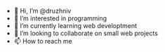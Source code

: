 - 👋 Hi, I’m @druzhniv
- 👀 I’m interested in programming
- 🌱 I’m currently learning web developtment
- 💞️ I’m looking to collaborate on small web projects
- 📫 How to reach me 

<!---
druzhniv/druzhniv is a ✨ special ✨ repository because its `README.md` (this file) appears on your GitHub profile.
You can click the Preview link to take a look at your changes.
--->
